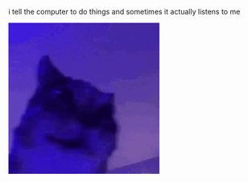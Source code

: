 i tell the computer to do things and sometimes it actually listens to me
<!--START_SECTION:update_image-->
<img src=https://raw.githubusercontent.com/sneakykestrel/sneakykestrel/main/.github/images/insane-2.gif height="" width="300" align=left alt=kitty />
<!--END_SECTION:update_image-->

